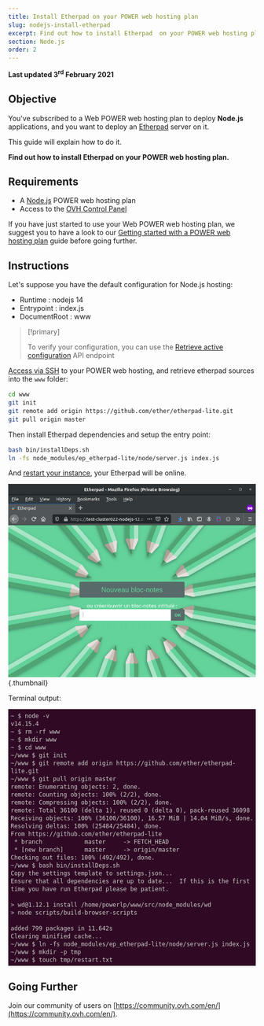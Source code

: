 ```yaml
---
title: Install Etherpad on your POWER web hosting plan
slug: nodejs-install-etherpad
excerpt: Find out how to install Etherpad  on your POWER web hosting plan
section: Node.js
order: 2
---
```



<style>
 pre {
     font-size: 14px;
 }
 pre.console {
   background-color: #300A24; 
   color: #ccc;
   font-family: monospace;
   padding: 5px;
   margin-bottom: 5px;
 }
 pre.console code {
   border: solid 0px transparent;
   font-family: monospace !important;
 }
 .small {
     font-size: 0.75em;
 }
</style>

**Last updated 3<sup>rd</sup> February 2021**

## Objective

You've subscribed to a Web POWER web hosting plan to deploy **Node.js** applications, and you want to deploy an [Etherpad](https://etherpad.org/) server on it.

This guide will explain how to do it.


**Find out how to install Etherpad on your POWER web hosting plan.**


## Requirements

- A [Node.js](https://labs.ovh.com/managed-nodejs) POWER web hosting plan
- Access to the [OVH Control Panel](https://www.ovh.com/auth/?action=gotomanager)

If you have just started to use your Web POWER web hosting plan, we suggest you to have a look to our [Getting started with a POWER web hosting plan](../getting-started-with-power-web-hosting/) guide before going further.

## Instructions


Let's suppose you have the default configuration for Node.js hosting:

- Runtime : nodejs 14   
- Entrypoint : index.js 
- DocumentRoot : www

> [!primary]
>
> To verify your configuration, you can use the [Retrieve active configuration](../getting-started-with-power-web-hosting/#api-get-active-configuration) API endpoint

[Access via SSH](../getting-started-with-power-web-hosting/#ssh) to your POWER web hosting, and retrieve etherpad sources into the `www` folder:

```sh
cd www
git init
git remote add origin https://github.com/ether/etherpad-lite.git
git pull origin master
```

Then install Etherpad dependencies and setup the entry point:

```sh
bash bin/installDeps.sh
ln -fs node_modules/ep_etherpad-lite/node/server.js index.js
```

And [restart your instance](../getting-started-with-power-web-hosting/#restart), your Etherpad will be online.

![Etherpad](images/nodejs-install-etherpad-01.png){.thumbnail}

Terminal output:

<pre class="console"><code>~ $ node -v
v14.15.4
~ $ rm -rf www
~ $ mkdir www
~ $ cd www
~/www $ git init
~/www $ git remote add origin https://github.com/ether/etherpad-lite.git
~/www $ git pull origin master
remote: Enumerating objects: 2, done.
remote: Counting objects: 100% (2/2), done.
remote: Compressing objects: 100% (2/2), done.
remote: Total 36100 (delta 1), reused 0 (delta 0), pack-reused 36098
Receiving objects: 100% (36100/36100), 16.57 MiB | 14.04 MiB/s, done.
Resolving deltas: 100% (25484/25484), done.
From https://github.com/ether/etherpad-lite
 * branch            master     -> FETCH_HEAD
 * [new branch]      master     -> origin/master
Checking out files: 100% (492/492), done.
~/www $ bash bin/installDeps.sh
Copy the settings template to settings.json...
Ensure that all dependencies are up to date...  If this is the first time you have run Etherpad please be patient.

> wd@1.12.1 install /home/powerlp/www/src/node_modules/wd
> node scripts/build-browser-scripts

added 799 packages in 11.642s
Clearing minified cache...
~/www $ ln -fs node_modules/ep_etherpad-lite/node/server.js index.js
~/www $ mkdir -p tmp
~/www $ touch tmp/restart.txt</code></pre>

## Going Further

Join our community of users on [https://community.ovh.com/en/](https://community.ovh.com/en/).
